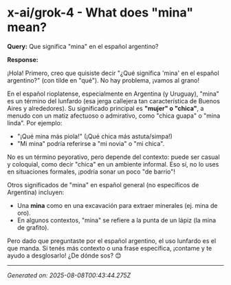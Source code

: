 # x-ai/grok-4 - What does "mina" mean?

**Query:** Que significa "mina" en el español argentino?



**Response:**

¡Hola! Primero, creo que quisiste decir "¿Qué significa 'mina' en el español argentino?" (con tilde en "qué"). No hay problema, ¡vamos al grano!

En el español rioplatense, especialmente en Argentina (y Uruguay), "mina" es un término del lunfardo (esa jerga callejera tan característica de Buenos Aires y alrededores). Su significado principal es **"mujer" o "chica"**, a menudo con un matiz afectuoso o admirativo, como "chica guapa" o "mina linda". Por ejemplo:

- "¡Qué mina más piola!" (¡Qué chica más astuta/simpa!)
- "Mi mina" podría referirse a "mi novia" o "mi chica".

No es un término peyorativo, pero depende del contexto: puede ser casual y coloquial, como decir "chica" en un ambiente informal. Eso sí, no lo uses en situaciones formales, ¡podría sonar un poco "de barrio"!

Otros significados de "mina" en español general (no específicos de Argentina) incluyen:
- Una **mina** como en una excavación para extraer minerales (ej. mina de oro).
- En algunos contextos, "mina" se refiere a la punta de un lápiz (la mina de grafito).

Pero dado que preguntaste por el español argentino, el uso lunfardo es el que manda. Si tenés más contexto o una frase específica, ¡contame y te ayudo a desglosarlo! ¿De dónde sos? 😊

---
*Generated on: 2025-08-08T00:43:44.275Z*
